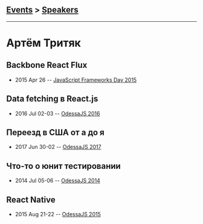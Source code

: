 ## [Events](../README.md) > [Speakers](../speakers.md)
---

# Артём Тритяк

## Backbone React Flux
- 2015 Apr 26 -- [JavaScript Frameworks Day 2015](http://frameworksdays.com/event/js-frameworks-day-2015/review/backbone-react-flux)    
## Data fetching в React.js
- 2016 Jul 02-03 -- [OdessaJS 2016](https://youtu.be/q2uIJOrEXuQ)    
## Переезд в США от а до я
- 2017 Jun 30-02 -- [OdessaJS 2017](https://www.youtube.com/watch?v=-3OQiAMDfDo)    
## Что-то о юнит тестировании
- 2014 Jul 05-06 -- [OdessaJS 2014](https://youtu.be/Pg45eGbicFk)    
## React Native
- 2015 Aug 21-22 -- [OdessaJS 2015](https://youtu.be/G74sB7OXliQ)    

